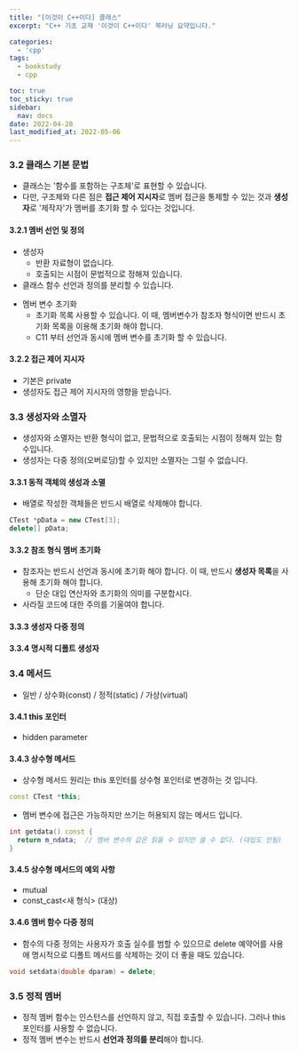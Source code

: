 ```yaml
---
title: "[이것이 C++이다] 클래스"
excerpt: "C++ 기초 교재 '이것이 C++이다' 북러닝 요약입니다."

categories:
  - 'cpp'
tags:
  - bookstudy
  - cpp

toc: true
toc_sticky: true
sidebar:
  nav: docs
date: 2022-04-28
last_modified_at: 2022-05-06
---
```


### 3.2 클래스 기본 문법

* 클래스는 '함수를 포함하는 구조체'로 표현할 수 있습니다.
* 다만, 구조체와 다른 점은 **접근 제어 지시자**로 멤버 접근을 통제할 수 있는 것과 **생성자**로 '제작자'가 멤버를 초기화 할 수 있다는 것입니다.

#### 3.2.1 멤버 선언 및 정의

* 생성자 
  * 반환 자료형이 없습니다. 
  * 호출되는 시점이 문법적으로 정해져 있습니다.
* 클래스 함수 선언과 정의를 분리할 수 있습니다.
<script src="https://gist.github.com/pine939/4ce891be5309192523c35b32a3857340.js"></script>

* 멤버 변수 초기화
  * 초기화 목록 사용할 수 있습니다. 이 때, 멤버변수가 참조자 형식이면 반드시 초기화 목록을 이용해 초기화 해야 합니다.
  <script src="https://gist.github.com/pine939/4e202958c1712008524a20201122a20f.js"></script>
  * C11 부터 선언과 동시에 멤버 변수를 초기화 할 수 있습니다.

#### 3.2.2 접근 제어 지시자

* 기본은 private
* 생성자도 접근 제어 지시자의 영향을 받습니다.

### 3.3 생성자와 소멸자

* 생성자와 소멸자는 반환 형식이 없고, 문법적으로 호출되는 시점이 정해져 있는 함수입니다.
* 생성자는 다중 정의(오버로딩)할 수 있지만 소멸자는 그럴 수 없습니다.

#### 3.3.1 동적 객체의 생성과 소멸

* 배열로 작성한 객체들은 반드시 배열로 삭제해야 합니다.
```cpp
CTest *pData = new CTest[3];
delete[] pData;
```

#### 3.3.2 참조 형식 멤버 초기화

* 참조자는 반드시 선언과 동시에 초기화 해야 합니다. 이 때, 반드시 **생성자 목록**을 사용해 초기화 해야 합니다.
  * 단순 대입 연산자와 초기화의 의미를 구분합시다.
* 사라질 코드에 대한 주의를 기울여야 합니다.
<script src="https://gist.github.com/pine939/12ac4cfe19d04914ca91c8dbdc3b14da.js"></script>

#### 3.3.3 생성자 다중 정의 

#### 3.3.4 명시적 디폴트 생성자

### 3.4 메서드 

* 일반 / 상수화(const) / 정적(static) / 가상(virtual)

#### 3.4.1 this 포인터

* hidden parameter 

#### 3.4.3 상수형 메서드

* 상수형 메서드 원리는 this 포인터를 상수형 포인터로 변경하는 것 입니다.
```cpp
const CTest *this;
```
* 멤버 변수에 접근은 가능하지만 쓰기는 허용되지 않는 메서드 입니다.
```cpp
int getdata() const { 
  return m_ndata;  // 멤버 변수의 값은 읽을 수 있지만 쓸 수 없다. (대입도 안됨)
}
```

#### 3.4.5 상수형 메서드의 예외 사항 

* mutual
* const_cast<새 형식> (대상)

#### 3.4.6 멤버 함수 다중 정의

* 함수의 다중 정의는 사용자가 호출 실수를 범할 수 있으므로 delete 예약어를 사용애 명시적으로 디폴트 메서드를 삭제하는 것이 더 좋을 때도 있습니다.
```cpp
void setdata(double dparam) = delete;
```

### 3.5 정적 멤버

* 정적 멤버 함수는 인스턴스를 선언하지 않고, 직접 호출할 수 있습니다. 그러나 this 포인터를 사용할 수 없습니다.
* 정적 멤버 변수는 반드시 **선언과 정의를 분리**해야 합니다.